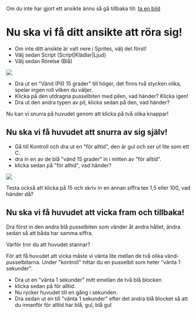 Om du inte har gjort ett ansikte ännu så gå tillbaka till: [ta en bild](animerad_hälsning.md)

Nu ska vi få ditt ansikte att röra sig!
=======================================

 * Om inte ditt ansikte är valt nere i Sprites, välj det först!
 * Välj sedan Script (Script|Klädlar|Ljud)
 * Välj sedan Rörelse (Blå)
 
![](https://raw.githubusercontent.com/dntoll/scratch_coderdojo/master/bilder/v%C3%A4nd_ansikte.png)

 * Dra ut en "Vänd (Pil) 15 grader" till höger, det finns två stycken olika, spelar ingen roll vilken du väljer.
 * Klicka på den utdragna pusselbiten med pilen, vad händer? Klicka igen!
 * Dra ut den andra typen av pil, klicka sedan på den, vad händer?
 
Nu kan vi snurra på huvudet genom att klicka på två olika knappar!

Nu ska vi få huvudet att snurra av sig själv!
---------------------------------------------
  
* Gå till Kontroll och dra ut en "för alltid", den är gul och ser ut lite som ett C.
* dra in en av de blå "vänd 15 grader" in i mitten av "för alltid".
* klicka sedan på "för alltid", vad händer?

![](https://github.com/dntoll/scratch_coderdojo/blob/master/bilder/f%C3%B6r_alltid.png)

Testa också att klicka på 15 och skriv in en annan siffra tex 1,5 eller 100, vad händer då?

Nu ska vi få huvudet att vicka fram och tillbaka!
-------------------------------------------------

Dra först in den andra blå pusselbiten som vänder åt andra hållet, ändra sedan så att båda har samma siffra.

Varför tror du att huvudet stannar?

För att få huvudet att vicka måste vi vänta lite mellan de två olika vänd-pusselbitarna. Under "kontroll" hittar du en pusselbit som heter "vänta 1 sekunder".

 * Dra ut en "vänta 1 sekunder" mitt emellan de två blå blocken
 * klicka sedan på för alltid.
 * Nu rycker huvudet till en gång i sekunden.
 * Dra sedan ut en till "vänta 1 sekunder" efter det andra blå blocket så att du innanför för alltid har blå, gul, blå gul

